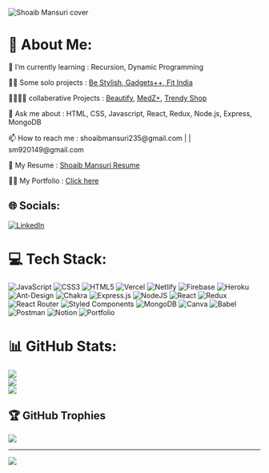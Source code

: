 
![Shoaib Mansuri cover](https://user-images.githubusercontent.com/112754545/226360216-a58babac-da75-4950-b672-6e6103237aa7.jpg)

<!--
**Shoaib20-1998/Shoaib20-1998** is a ✨ _special_ ✨ repository because its `README.md` (this file) appears on your GitHub profile.

Here are some ideas to get you started:

- 🔭 I’m currently working on ...
- 🌱 I’m currently learning ...
- 👯 I’m looking to collaborate on ...
- 🤔 I’m looking for help with ...
- 💬 Ask me about ...
- 📫 How to reach me: ...
- 😄 Pronouns: ...
- ⚡ Fun fact: ...
-->



# 💫 About Me:
 <p> 🌱 I’m currently learning :  Recursion, Dynamic Programming </p>
 <p> 🙋‍♂️ Some solo projects :  <a href="https://bestylish.vercel.app/">Be Stylish</a>,<a href="https://gadgets-rho.vercel.app/">   Gadgets++</a>,<a href="https://shoaibmansuriproject1.netlify.app">   Fit India</a></p>
 <p> 👨‍👩‍👧‍👦 collaberative Projects :  <a href="https://beautiffy.netlify.app/">Beautify</a>, <a href="https://medzplus.vercel.app/">MedZ+</a>, <a href="https://medzplus.vercel.app/">Trendy Shop</a> </p>
 <p> 💬 Ask me about :  HTML, CSS, Javascript, React, Redux, Node.js, Express, MongoDB</p>
 <p> 📫 How to reach me :  shoaibmansuri235@gmail.com | | sm920149@gmail.com</p>
 <p>📄 My Resume : <a href="https://drive.google.com/file/d/1JoDW9yn8t8igRx9Jj9z5QeWwhpp0CMDW/view?usp=share_link">Shoaib Mansuri Resume</a></p>
 💂‍♂️ My Portfolio :  <a href="https://Shoaib20-1998.github.io/">Click here</a>
 



## 🌐 Socials:
[![LinkedIn](https://img.shields.io/badge/LinkedIn-%230077B5.svg?logo=linkedin&logoColor=white)](https://www.linkedin.com/in/shoaib-mansuri-7753b2218/) 

# 💻 Tech Stack:
![JavaScript](https://img.shields.io/badge/javascript-%23323330.svg?style=for-the-badge&logo=javascript&logoColor=%23F7DF1E) ![CSS3](https://img.shields.io/badge/css3-%231572B6.svg?style=for-the-badge&logo=css3&logoColor=white) ![HTML5](https://img.shields.io/badge/html5-%23E34F26.svg?style=for-the-badge&logo=html5&logoColor=white) ![Vercel](https://img.shields.io/badge/vercel-%23000000.svg?style=for-the-badge&logo=vercel&logoColor=white) ![Netlify](https://img.shields.io/badge/netlify-%23000000.svg?style=for-the-badge&logo=netlify&logoColor=#00C7B7) ![Firebase](https://img.shields.io/badge/firebase-%23039BE5.svg?style=for-the-badge&logo=firebase) ![Heroku](https://img.shields.io/badge/heroku-%23430098.svg?style=for-the-badge&logo=heroku&logoColor=white) ![Ant-Design](https://img.shields.io/badge/-AntDesign-%230170FE?style=for-the-badge&logo=ant-design&logoColor=white) ![Chakra](https://img.shields.io/badge/chakra-%234ED1C5.svg?style=for-the-badge&logo=chakraui&logoColor=white) ![Express.js](https://img.shields.io/badge/express.js-%23404d59.svg?style=for-the-badge&logo=express&logoColor=%2361DAFB) ![NodeJS](https://img.shields.io/badge/node.js-6DA55F?style=for-the-badge&logo=node.js&logoColor=white) ![React](https://img.shields.io/badge/react-%2320232a.svg?style=for-the-badge&logo=react&logoColor=%2361DAFB) ![Redux](https://img.shields.io/badge/redux-%23593d88.svg?style=for-the-badge&logo=redux&logoColor=white) ![React Router](https://img.shields.io/badge/React_Router-CA4245?style=for-the-badge&logo=react-router&logoColor=white) ![Styled Components](https://img.shields.io/badge/styled--components-DB7093?style=for-the-badge&logo=styled-components&logoColor=white) ![MongoDB](https://img.shields.io/badge/MongoDB-%234ea94b.svg?style=for-the-badge&logo=mongodb&logoColor=white) ![Canva](https://img.shields.io/badge/Canva-%2300C4CC.svg?style=for-the-badge&logo=Canva&logoColor=white) ![Babel](https://img.shields.io/badge/Babel-F9DC3e?style=for-the-badge&logo=babel&logoColor=black) ![Postman](https://img.shields.io/badge/Postman-FF6C37?style=for-the-badge&logo=postman&logoColor=white) ![Notion](https://img.shields.io/badge/Notion-%23000000.svg?style=for-the-badge&logo=notion&logoColor=white) ![Portfolio](https://img.shields.io/badge/Portfolio-%23000000.svg?style=for-the-badge&logo=firefox&logoColor=#FF7139)
# 📊 GitHub Stats:
![](https://github-readme-stats.vercel.app/api?username=Shoaib20-1998&theme=highcontrast&hide_border=false&include_all_commits=true&count_private=true)<br/>
![](https://github-readme-streak-stats.herokuapp.com/?user=Shoaib20-1998&theme=highcontrast&hide_border=false)<br/>
![](https://github-readme-stats.vercel.app/api/top-langs/?username=Shoaib20-1998&theme=highcontrast&hide_border=false&include_all_commits=true&count_private=true&layout=compact)

## 🏆 GitHub Trophies
![](https://github-profile-trophy.vercel.app/?username=Shoaib20-1998&theme=radical&no-frame=false&no-bg=false&margin-w=4)

---
[![](https://visitcount.itsvg.in/api?id=Shoaib20-1998&icon=5&color=0)](https://visitcount.itsvg.in)

<!-- Proudly created with GPRM ( https://gprm.itsvg.in ) -->

